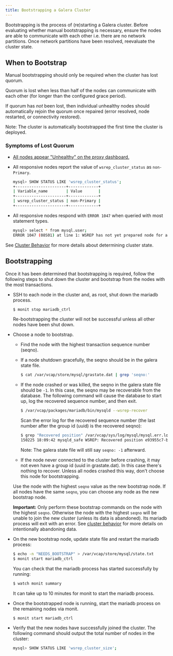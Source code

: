 ```yaml
---
title: Bootstrapping a Galera Cluster
---
```



Bootstrapping is the process of (re)starting a Galera cluster. Before evaluating whether manual bootstrapping is necessary, ensure the nodes are able to communicate with each other i.e. there are no network partitions. Once network partitions have been resolved, reevaluate the cluster state.

## When to Bootstrap

Manual bootstrapping should only be required when the cluster has lost quorum.

Quorum is lost when less than half of the nodes can communicate with each other (for longer than the configured grace period).

If quorum has *not* been lost, then individual unhealthy nodes should automatically rejoin the quorum once repaired (error resolved, node restarted, or connectivity restored).

Note: The cluster is automatically bootstrapped the first time the cluster is deployed.

### Symptoms of Lost Quorum

- [All nodes appear "Unhealthy" on the proxy dashboard.](quorum-lost.png)
- All responsive nodes report the value of `wsrep_cluster_status` as `non-Primary`.

    ```sh
    mysql> SHOW STATUS LIKE 'wsrep_cluster_status';
    +----------------------+-------------+
    | Variable_name        | Value       |
    +----------------------+-------------+
    | wsrep_cluster_status | non-Primary |
    +----------------------+-------------+
    ```
- All responsive nodes respond with `ERROR 1047` when queried with most statement types.

    ```sh
    mysql> select * from mysql.user;
    ERROR 1047 (08S01) at line 1: WSREP has not yet prepared node for application use
    ```

See [Cluster Behavior](cluster-behavior.md) for more details about determining cluster state.

## Bootstrapping

Once it has been determined that bootstrapping is required, follow the following steps to shut down the cluster and bootstrap from the nodes with the most transactions.

- SSH to each node in the cluster and, as root, shut down the mariadb process.

  ```sh
  $ monit stop mariadb_ctrl
  ```

  Re-bootstrapping the cluster will not be successful unless all other nodes have been shut down.

- Choose a node to bootstrap.
    - Find the node with the highest transaction sequence number (seqno).

    - If a node shutdown gracefully, the seqno should be in the galera state file.

        ```sh
        $ cat /var/vcap/store/mysql/grastate.dat | grep 'seqno:'
        ```

    - If the node crashed or was killed, the seqno in the galera state file should be `-1`. In this case, the seqno may be recoverable from the database. The following command will cause the database to start up, log the recovered sequence number, and then exit.

        ```sh
        $ /var/vcap/packages/mariadb/bin/mysqld --wsrep-recover
        ```

        Scan the error log for the recovered sequence number (the last number after the group id (uuid) is the recovered seqno):

        ```sh
        $ grep "Recovered position" /var/vcap/sys/log/mysql/mysql.err.log | tail -1
        150225 18:09:42 mysqld_safe WSREP: Recovered position e93955c7-b797-11e4-9faa-9a6f0b73eb46:15
        ```

        Note: The galera state file will still say `seqno: -1` afterward.

    - If the node never connected to the cluster before crashing, it may not even have a group id (uuid in grastate.dat). In this case there's nothing to recover. Unless all nodes crashed this way, don't choose this node for bootstrapping.

    Use the node with the highest `seqno` value as the new bootstrap node. If all nodes have the same `seqno`, you can choose any node as the new bootstrap node.

  **Important:** Only perform these bootstrap commands on the node with the highest `seqno`. Otherwise the node with the highest `seqno` will be unable to join the new cluster (unless its data is abandoned). Its mariadb process will exit with an error. See [cluster behavior](cluster-behavior.md) for more details on intentionally abandoning data.

- On the new bootstrap node, update state file and restart the mariadb process:

  ```sh
  $ echo -n "NEEDS_BOOTSTRAP" > /var/vcap/store/mysql/state.txt
  $ monit start mariadb_ctrl
  ```

  You can check that the mariadb process has started successfully by running:

  ```sh
  $ watch monit summary
  ```

  It can take up to 10 minutes for monit to start the mariadb process.

- Once the bootstrapped node is running, start the mariadb process on the remaining nodes via monit.

  ```sh
  $ monit start mariadb_ctrl
  ```

- Verify that the new nodes have successfully joined the cluster. The following command should output the total number of nodes in the cluster:

  ```sh
  mysql> SHOW STATUS LIKE 'wsrep_cluster_size';
  ```
